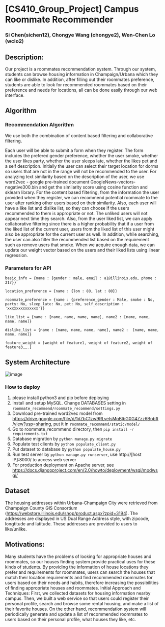 # [CS410_Group_Project] Campus Roommate Recommender

### Si Chen(sichen12), Chongye Wang (chongye2), Wen-Chen Lo (wclo2)


## Description: 
Our project is a roommates recommendation system. Through our system, students can browse housing information in Champaign/Urbana which they can like or dislike. In addition, after filling out their roommates preference, students are able to look for recommended roommates based on their preference and needs for locations, all can be done easily through our web interface.

## Algorithm
### Recommendation Algorithm
We use both the combination of content based filtering and collaborative filtering.

Each user will be able to submit a form when they register. The form includes the prefered gender preference, whether the user smoke, whether the user likes party, whether the user sleeps late, whether the likes pet and a self description. Initially the user can select their target location for dorms so users that are not in the range will not be recommended to the user. For analyzing text similarity based on the description of the user, we use  word2vec - google pre-trained document GoogleNews-vectors-negative300.bin and get the similarity score using cosine function and sklearn library. For the content based filtering, from the information the user provided when they register, we can recommend potential roommate to the user after ranking other users based on their similarity. Also, each user will have a like list and dislike list, so they can choose if the users recommended to them is appropriate or not. The unliked users will not appear next time they search. Also,  from the user liked list, we can apply collaborative filtering since there is a higher probability that if a user from the liked list of the current user, users from the liked list of this user might also be appropriate for the current user as well. In addition, while searching, the user can also filter the recommended list based on the requirement such as remove users that smoke. When we acquire enough data, we can update our weight vector based on the users and their liked lists using linear regression.
### Parameters for API
```basic_info = {name : {gender : male, email : a1@illinois.edu, phone : 217}}```

```location_preference = {name : {lon : 80, lat : 80}}```

```roommate_preference = {name : {preference_gender : Male, smoke : No, party: No, sleep_late: No, pet: No, self_description : 'xxxxxxxxxxxxxx'}}```

```like_list = {name : [name, name, name, name], name2 : [name, name, name, name]}```

```dislike_list = {name : [name, name, name, name], name2 :  [name, name, name, name]}```

```feature_weight = [weight of feature1, weight of feature2, weight of feature3…….]```

## System Architecture
![image](https://github.com/ChongyeWang/CS410_Group_Project/blob/master/architecture.jpg)

### How to deploy
1. please install python3  and pip before deploying
2. Install and setup MySQL. Change DATABASES setting in ```roommate_recommend/roommate_recommend/settings.py```
3. Download pre-trained word2vec model from <https://drive.google.com/file/d/1dZbC1zw9RLvetsMqBlbG0G4Zzz6Bpbft/view?usp=sharing>, put it in ```roommate_recommend/static/model/```
4. Go to roommate_recommend directory, then ```pip install -r requirements.txt```
5. Database migration by ```python manage.py migrate```
6. Populate test clients by ```python populate_client.py```
7. Put dataset to database by ```python populate_house.py```
8. Run test server by ```python manage.py runserver```, use http://[host IP]:8000/ to access web server
9. For production deployment on Apache server, see <https://docs.djangoproject.com/en/2.0/howto/deployment/wsgi/modwsgi/>


## Dataset
The housing addresses within Urbana-Champaign City were retrieved from Champaign County GIS Consortium (<https://webstore.illinois.edu/shop/product.aspx?zpid=3194>). The addresses are displayed in US Dual Range Address style, with zipcode, longtitude and latitude. These addresses are provided to users to like/unlike.


## Motivations: 
Many students have the problems of looking for appropriate houses and roommates, so our houses finding system provide practical uses for these kinds of students. By providing the information of house locations they prefer and requirements for roommates, users can search the houses that match their location requirements and find recommended roommates for users based on their needs and habits, therefore increasing the possibilities of finding appropriate houses and roommates.
Initial Approach and Techniques:
First, we collected datasets for housing information nearby campus. Then, we built a web service so that users could register their personal profile, search and browse some rental housing, and make a list of their favorite houses. On the other hand, recommendation system will periodically generate and update a list of recommended roommates to users based on their personal profile, what houses they like, etc.









